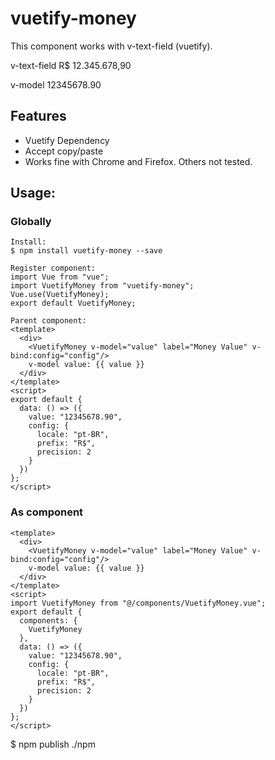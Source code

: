 # vuetify-money

This component works with v-text-field (vuetify).

v-text-field
R$ 12.345.678,90

v-model
12345678.90

## Features

- Vuetify Dependency
- Accept copy/paste
- Works fine with Chrome and Firefox. Others not tested.

## Usage:

### Globally
```
Install:
$ npm install vuetify-money --save

Register component:
import Vue from "vue";
import VuetifyMoney from "vuetify-money";
Vue.use(VuetifyMoney);
export default VuetifyMoney;

Parent component:
<template>
  <div>
    <VuetifyMoney v-model="value" label="Money Value" v-bind:config="config"/>
    v-model value: {{ value }}
  </div>
</template>
<script>
export default {
  data: () => ({
    value: "12345678.90",
    config: {
      locale: "pt-BR",
      prefix: "R$",
      precision: 2
    }
  })
};
</script>

```
### As component
```
<template>
  <div>
    <VuetifyMoney v-model="value" label="Money Value" v-bind:config="config"/>
    v-model value: {{ value }}
  </div>
</template>
<script>
import VuetifyMoney from "@/components/VuetifyMoney.vue";
export default {
  components: {
    VuetifyMoney
  },
  data: () => ({
    value: "12345678.90",
    config: {
      locale: "pt-BR",
      prefix: "R$",
      precision: 2
    }
  })
};
</script>
```
$ npm publish ./npm
